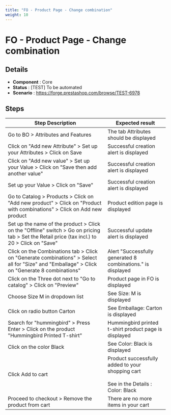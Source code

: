 ```yaml
---
title: "FO - Product Page - Change combination"
weight: 10
---
```


# FO - Product Page - Change combination
## Details
* **Component** : Core
* **Status** : [TEST] To be automated
* **Scenario** : https://forge.prestashop.com/browse/TEST-6978

## Steps
| Step Description | Expected result |
| ----- | ----- |
| Go to BO > Attributes and Features | The tab Attributes should be displayed |
| Click on "Add new Attribute" > Set up your Attributes > Click on Save | Successful creation alert is displayed |
| Click on "Add new value" > Set up your Value > Click on "Save then add another value" | Successful creation alert is displayed |
| Set up your Value > Click on "Save" | Successful creation alert is displayed |
| Go to Catalog > Products > Click on "Add new product" > Click on "Product with combinations" > Click on Add new product | Product edition page is displayed |
| Set up the name of the product > Click on the "Offline" switch > Go on pricing tab > Set the Retail price (tax incl.) to 20 > Click on "Save" | Successful update alert is displayed |
| Click on the Combinations tab > Click on "Generate combinations" > Select all for "Size" and "Emballage" > Click on "Generate 8 combinations" | Alert "Successfully generated 8 combinations." is displayed |
| Click on the Three dot next to "Go to catalog" > Click on "Preview" | Product page in FO is displayed |
| Choose Size M in dropdown list | See Size: M is displayed |
| Click on radio button Carton | See Emballage: Carton is displayed |
| Search for "hummingbird" > Press Enter > Click on the product "Hummingbird Printed T-shirt" | Hummingbird printed t-shirt product page is displayed |
| Click on the color Black | See Color: Black is displayed |
| Click Add to cart | Product successfully added to your shopping cart<br><br>See in the Details : Color: Black |
| Proceed to checkout > Remove the product from cart | There are no more items in your cart |
